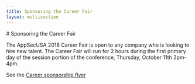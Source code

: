 ```yaml
---
title: Sponsoring the Career Fair
layout: multisection
---
```


<section markdown="1">
# Sponsoring the Career Fair

The AppSecUSA 2018 Career Fair is open to any company who is looking to hire new talent. The Career Fair will run for 2 hours during the first primary day of the session portion of the conference, Thursday, October 11th 2pm-4pm.

See the [Career sponsorship flyer](https://2018.appsecusa.org/docs/AppSecUSA_2018_CareerFair_Flyer_V01.pdf)
</section>